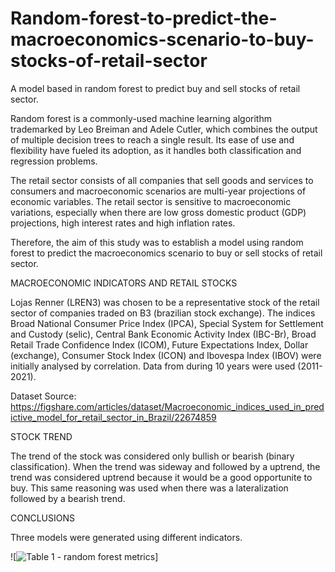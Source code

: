 # Random-forest-to-predict-the-macroeconomics-scenario-to-buy-stocks-of-retail-sector
A model based in random forest to predict buy and sell stocks of retail sector.

Random forest is a commonly-used machine learning algorithm trademarked by Leo Breiman and Adele Cutler, which combines the output of multiple decision trees to reach a single result. Its ease of use and flexibility have fueled its adoption, as it handles both classification and regression problems.

The retail sector consists of all companies that sell goods and services to consumers and macroeconomic scenarios are multi-year projections of economic variables. The retail sector is sensitive to macroeconomic variations, especially when there are low gross domestic product (GDP) projections, high interest rates and high inflation rates.

Therefore, the aim of this study was to establish a model using random forest to predict the macroeconomics scenario to buy or sell stocks of retail sector.

MACROECONOMIC INDICATORS AND RETAIL STOCKS

Lojas Renner (LREN3) was chosen to be a representative stock of the retail sector of companies traded on B3 (brazilian stock exchange). The indices Broad National Consumer Price Index (IPCA), Special System for Settlement and Custody (selic), Central Bank Economic Activity Index (IBC-Br), Broad Retail Trade Confidence Index (ICOM), Future Expectations Index, Dollar (exchange), Consumer Stock Index (ICON) and Ibovespa Index (IBOV) were initially analysed by correlation. Data from during 10 years were used (2011-2021). 

Dataset Source: https://figshare.com/articles/dataset/Macroeconomic_indices_used_in_predictive_model_for_retail_sector_in_Brazil/22674859 

STOCK TREND

The trend of the stock was considered only bullish or bearish (binary classification). When the trend was sideway and followed by a uptrend, the trend was considered uptrend because it would be a good opportunite to buy. This same reasoning was used when there was a lateralization followed by a bearish trend.

CONCLUSIONS

Three models were generated using different indicators. 

![![Table 1 - random forest metrics](https://user-images.githubusercontent.com/78765404/233862335-76d0d15e-a34b-4dd1-a4e1-60f3454323a7.png)]
